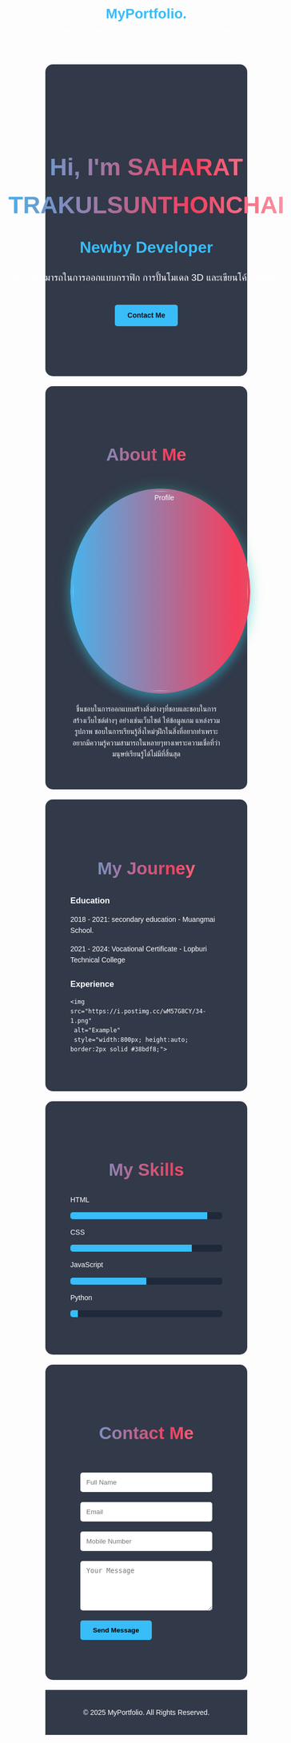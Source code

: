 <!DOCTYPE html>
<html lang="en">
<head>
  <meta charset="UTF-8">
  <meta name="viewport" content="width=device-width, initial-scale=1.0">
  <title>Portfolio - My Website</title>
  <style>
    /* รีเซ็ต */
    * { margin: 0; padding: 0; box-sizing: border-box; }
    body {
      font-family: Arial, sans-serif;
      background: url("https://i.postimg.cc/tRLGqYHz/ae7cd05d9438e3a42f955718affa1c9b.gif") no-repeat center center fixed;
      background-size: cover;
      color: #fff;
      line-height: 1.6;
      position: relative;
    }

    /* Navbar */
    header {
      display: flex;
      justify-content: space-between;
      align-items: center;
      padding: 20px 50px;
      background: rgba(15, 23, 42, 0.85);
      flex-wrap: wrap;
    }
    header h1 { 
      color: #38bdf8; 
    }
    nav a {
      margin: 0 15px;
      color: #fff;
      text-decoration: none;
    }
    nav a:hover { color: #38bdf8; }

    /* Hero */
    .hero {
      display: flex;
      justify-content: center;
      align-items: center;
      padding: 100px 50px;
      flex-wrap: wrap;
      text-align: center;
    }
    .hero-text h2 {
      font-size: 3rem;
    }
    .hero-text h3 {
      font-size: 2rem; 
      color: #38bdf8;
      margin: 10px 0;
    }
    .hero-text p {
      font-size: 1.2rem;
    }
    .btn {
      display: inline-block;
      margin-top: 20px;
      padding: 10px 25px;
      background: #38bdf8;
      color: #0b1120;
      border-radius: 5px;
      text-decoration: none;
      font-weight: bold;
    }
    .btn:hover { background: #0ea5e9; }

    /* Section */
    section {
      padding: 60px 50px;
      background: rgba(15, 23, 42, 0.85);
      margin: 20px auto;
      border-radius: 15px;
      max-width: 900px;
    }

    /* หัวข้อ h2 gradient วิ่งเต็มตัว */
    section h2 {
      position: relative;
      margin-bottom: 20px;
      text-align: center;
      font-size: 2.2rem;

      background: linear-gradient(90deg, #38bdf8, #f43f5e, #fff, #34d399, #38bdf8);
      background-size: 300% 100%;
      -webkit-background-clip: text;
      -webkit-text-fill-color: transparent;

      animation: animateGradient 5s linear infinite;
      text-shadow: none;
    }

    @keyframes animateGradient {
      0% { background-position: 0% 50%; }
      50% { background-position: 100% 50%; }
      100% { background-position: 0% 50%; }
    }

    /* เส้น gradient เฉียง */
    section h2::after {
      content: "";
      position: absolute;
      left: 0;
      bottom: -8px;
      width: 100%;
      height: 8px;
      background: linear-gradient(120deg, #38bdf8, #f43f5e, #fff, #34d399, #38bdf8);
      transform: skewX(-20deg);
      border-radius: 4px;
      z-index: -1;
      background-size: 300% 100%;
      animation: animateGradient 5s linear infinite;
    }

    /* Profile รูปสมัยใหม่ */
    .profile-wrapper {
      position: relative;
      display: inline-block;
      border-radius: 50%;
      padding: 5px;
      background: linear-gradient(90deg, #38bdf8, #f43f5e, #34d399, #38bdf8);
      background-size: 300% 300%;
      animation: gradientBorder 5s linear infinite;
      box-shadow: 0 10px 20px rgba(56,189,248,0.4), 0 0 30px rgba(52,211,153,0.3);
      transition: transform 0.3s ease, box-shadow 0.3s ease;
      margin: 20px 0;
    }
    .profile-wrapper img {
      border-radius: 50%;
      display: block;
      width: 350px;
      height: 400px;
      object-fit: cover;
      transition: transform 0.3s ease;
    }
    .profile-wrapper:hover {
      transform: scale(1.05);
      box-shadow: 0 15px 25px rgba(56,189,248,0.6), 0 0 40px rgba(52,211,153,0.5);
    }

    @keyframes gradientBorder {
      0% { background-position: 0% 50%; }
      50% { background-position: 100% 50%; }
      100% { background-position: 0% 50%; }
    }

    /* Skills Bar */
    .skill { margin: 15px 0; }
    .bar {
      width: 100%;
      background: #1e293b;
      border-radius: 5px;
      overflow: hidden;
    }
    .bar-fill {
      height: 14px;
      background: #38bdf8;
    }

    /* Contact Form */
    form input, form textarea {
      width: 100%;
      margin: 10px 0;
      padding: 12px;
      border: none;
      border-radius: 5px;
    }
    form button {
      padding: 12px 25px;
      background: #38bdf8;
      border: none;
      border-radius: 5px;
      cursor: pointer;
      font-weight: bold;
      margin-top: 10px;
    }
    form button:hover { background: #0ea5e9; }

    /* Footer */
    footer {
      text-align: center;
      padding: 20px;
      background: rgba(15, 23, 42, 0.85);
    }

    /* Responsive */
    @media (max-width: 768px) {
      header { flex-direction: column; text-align: center; padding: 15px; }
      nav { margin-top: 10px; }
      nav a { display: block; margin: 8px 0; }
      .hero-text h2 { font-size: 2rem; }
      .hero-text h3 { font-size: 1.4rem; }
      .hero-text p { font-size: 1rem; }
      section { padding: 30px 20px; }
      .profile-wrapper img { width: 200px; height: 200px; }
    }

    .big-form {
      font-size: 18px;
      padding: 20px;
    }
  </style>
</head>
<body>
  <!-- Navbar -->
  <header>
    <h1>MyPortfolio.</h1>
    <nav>
      <a href="#home">Home</a>
      <a href="#about">About</a>
      <a href="#journey">Education</a>
      <a href="#skills">Skills</a>
      <a href="#contact">Contact</a>
    </nav>
  </header>

  <!-- Hero -->
  <section class="hero" id="home">
    <div class="hero-text">
      <h2>Hi, I'm SAHARAT TRAKULSUNTHONCHAI</h2>
      <h3 style="font-size:2rem; color:#38bdf8; margin:10px 0;">Newby Developer</h3>
      <p>มีความสามารถในการออกแบบกราฟิก การปั้นโมเดล 3D และเขียนโค้ดเบื้องต้น</p>
      <a href="#contact" class="btn">Contact Me</a>
    </div>
  </section>

  <!-- About -->
  <section id="about">
    <h2>About Me</h2>
    <div style="text-align:center;">
      <div class="profile-wrapper">
        <img src="https://i.postimg.cc/KzJD8KVv/image.png" alt="Profile">
      </div>
    </div>
    <p style="text-align:center; max-width:700px; margin:auto;"> ชื่นชอบในการออกแบบสร้างสิ่งต่างๆที่ชอบและชอบในการสร้างเว็บไซต์ต่างๆ อย่างเช่นเว็บไซต์ ให้ข้อมูลเกม แหล่งรวมรูปภาพ ชอบในการเรียนรู้สิ่งไหม่ๆฝึกในสิ่งที่อยากทำเพราะอยากมีความรู้ความสามารถในหลายๆทางเพราะความเชื่อที่ว่ามนุษย์เรียนรู้ได้ไม่มีที่สิ้นสุด</p>
  </section>

  <!-- Journey -->
  <section id="journey">
    <h2>My Journey</h2>
    <h3>Education</h3>
    <p>2018 - 2021: secondary education - Muangmai School.</p>
    <p>2021 - 2024: Vocational Certificate -  Lopburi Technical College </p>
    <h3>Experience</h3>
    
    <img src="https://i.postimg.cc/wM57G8CY/34-1.png" 
     alt="Example" 
     style="width:800px; height:auto; border:2px solid #38bdf8;">
  </section>

  <!-- Skills -->
  <section id="skills">
    <h2>My Skills</h2>
    <div class="skill">
      <p>HTML</p>
      <div class="bar"><div class="bar-fill" style="width:90%"></div></div>
    </div>
    <div class="skill">
      <p>CSS</p>
      <div class="bar"><div class="bar-fill" style="width:80%"></div></div>
    </div>
    <div class="skill">
      <p>JavaScript</p>
      <div class="bar"><div class="bar-fill" style="width:50%"></div></div>
    </div>
    <div class="skill">
      <p>Python</p>
      <div class="bar"><div class="bar-fill" style="width:5%"></div></div>
    </div>
  </section>

  <!-- Contact -->
  <section id="contact">
    <h2>Contact Me</h2>
    <form class="big-form">
      <input type="text" placeholder="Full Name" required>
      <input type="email" placeholder="Email" required>
      <input type="tel" placeholder="Mobile Number">
      <textarea rows="5" placeholder="Your Message"></textarea>
      <button type="submit">Send Message</button>
    </form>
  </section>

  <footer>
    <p>© 2025 MyPortfolio. All Rights Reserved.</p>
  </footer>
</body>
</html>
